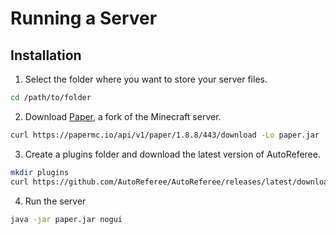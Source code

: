 # Running a Server

## Installation
1. Select the folder where you want to store your server files.
```bash
cd /path/to/folder
```

2. Download [Paper](https://papermc.io/legacy), a fork of the Minecraft server.
```bash
curl https://papermc.io/api/v1/paper/1.8.8/443/download -Lo paper.jar
```

3. Create a plugins folder and download the latest version of AutoReferee.
```bash
mkdir plugins
curl https://github.com/AutoReferee/AutoReferee/releases/latest/download/AutoReferee.jar -Lo plugins/AutoReferee.jar
```

4. Run the server
```bash
java -jar paper.jar nogui
```
